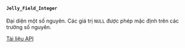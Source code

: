 #### `Jelly_Field_Integer`

Đại diện một số nguyên. Các giá trị `NULL` được phép mặc định trên các trường số nguyên.

[Tài liệu API](../api/Jelly_Field_Integer)